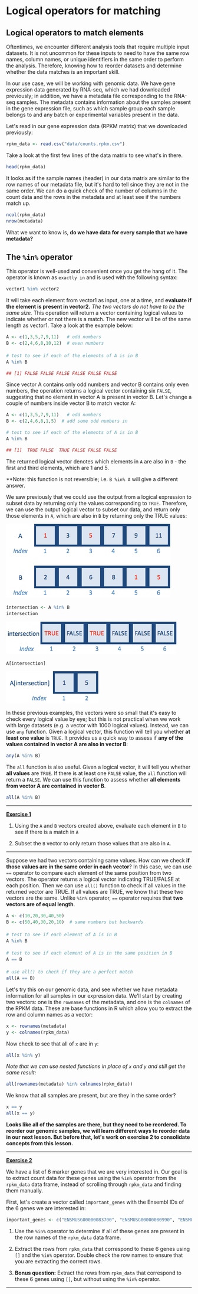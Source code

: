 # Logical operators for matching

## Logical operators to match elements 

Oftentimes, we encounter different analysis tools that require multiple input datasets. It is not uncommon for these inputs to need to have the same row names, column names, or unique identifiers in the same order to perform the analysis. Therefore, knowing how to reorder datasets and determine whether the data matches is an important skill.

In our use case, we will be working with genomic data. We have gene expression data generated by RNA-seq, which we had downloaded previously; in addition, we have a metadata file corresponding to the RNA-seq samples. The metadata contains information about the samples present in the gene expression file, such as which sample group each sample belongs to and any batch or experimental variables present in the data. 

Let's read in our gene expression data (RPKM matrix) that we downloaded previously:

```r
rpkm_data <- read.csv("data/counts.rpkm.csv")
```

Take a look at the first few lines of the data matrix to see what's in there.

```r
head(rpkm_data)
```

It looks as if the sample names (header) in our data matrix are similar to the row names of our metadata file, but it's hard to tell since they are not in the same order. We can do a quick check of the number of columns in the count data and the rows in the metadata and at least see if the numbers match up. 

```r
ncol(rpkm_data)
nrow(metadata)
```

What we want to know is, **do we have data for every sample that we have metadata?** 

## The `%in%` operator
 
This operator is well-used and convenient once you get the hang of it. The operator is known as `exactly in` and is used with the following syntax: 

```r
vector1 %in% vector2
```

It will take each element from vector1 as input, one at a time, and **evaluate if the element is present in vector2.** *The two vectors do not have to be the same size.* This operation will return a vector containing logical values to indicate whether or not there is a match. The new vector will be of the same length as vector1. Take a look at the example below:

```r
A <- c(1,3,5,7,9,11)   # odd numbers
B <- c(2,4,6,8,10,12)  # even numbers

# test to see if each of the elements of A is in B	
A %in% B
```

```r
## [1] FALSE FALSE FALSE FALSE FALSE FALSE
```

Since vector A contains only odd numbers and vector B contains only even numbers, the operation returns a logical vector containing six `FALSE`, suggesting that no element in vector A is present in vector B. Let's change a couple of numbers inside vector B to match vector A:

```r
A <- c(1,3,5,7,9,11)   # odd numbers
B <- c(2,4,6,8,1,5)  # add some odd numbers in 
```

```r
# test to see if each of the elements of A is in B
A %in% B
```

```r
## [1]  TRUE FALSE  TRUE FALSE FALSE FALSE
```

The returned logical vector denotes which elements in `A` are also in `B` - the first and third elements, which are 1 and 5.

**Note: this function is not reversible; i.e. `B %in% A` will give a different answer.

We saw previously that we could use the output from a logical expression to subset data by returning only the values corresponding to `TRUE`. Therefore, we can use the output logical vector to subset our data, and return only those elements in `A`, which are also in `B` by returning only the TRUE values:

![matching1](img/in-operator1.png)

```r
intersection <- A %in% B
intersection
```

![matching2](img/in-operator2.png)

```r
A[intersection]
```

![matching3](img/in-operator3.png)

In these previous examples, the vectors were so small that it's easy to check every logical value by eye; but this is not practical when we work with large datasets (e.g. a vector with 1000 logical values). Instead, we can use `any` function. Given a logical vector, this function will tell you whether **at least one value** is `TRUE`. It provides us a quick way to assess if **any of the values contained in vector A are also in vector B**:

```r
any(A %in% B)
```

The `all` function is also useful. Given a logical vector, it will tell you whether **all values** are `TRUE`. If there is at least one `FALSE` value, the `all` function will return a `FALSE`. We can use this function to assess whether **all elements from vector A are contained in vector B**.

```r
all(A %in% B)
```
***
[**Exercise 1**](../results/answer_keys/07_matching_answer_key.md#exercise-1-solution)

1. Using the `A` and `B` vectors created above, evaluate each element in `B` to see if there is a match in `A`

2. Subset the `B` vector to only return those values that are also in `A`.

***
Suppose we had two vectors containing same values. How can we check **if those values are in the same order in each vector**? In this case, we can use `==` operator to compare each element of the same position from two vectors. The operator returns a logical vector indicating TRUE/FALSE at each position. Then we can use `all()` function to check if all values in the returned vector are TRUE. If all values are TRUE, we know that these two vectors are the same. Unlike `%in%` operator, `==` operator requires that **two vectors are of equal length**.  

```r
A <- c(10,20,30,40,50)
B <- c(50,40,30,20,10)  # same numbers but backwards 

# test to see if each element of A is in B
A %in% B

# test to see if each element of A is in the same position in B
A == B

# use all() to check if they are a perfect match
all(A == B)

```

Let's try this on our genomic data, and see whether we have metadata information for all samples in our expression data. We'll start by creating two vectors: one is the `rownames` of the metadata, and one is the `colnames` of the RPKM data. These are base functions in R which allow you to extract the row and column names as a vector:

```r
x <- rownames(metadata)
y <- colnames(rpkm_data)
```

Now check to see that all of `x` are in `y`:

```r
all(x %in% y)
```

*Note that we can use nested functions in place of `x` and `y` and still get the same result:*

```r
all(rownames(metadata) %in% colnames(rpkm_data))
```

We know that all samples are present, but are they in the same order?

```r
x == y
all(x == y)
```

**Looks like all of the samples are there, but they need to be reordered. To reorder our genomic samples, we will learn different ways to reorder data in our next lesson. But before that, let's work on exercise 2 to consolidate concepts from this lesson.**

***
[**Exercise 2**](../results/answer_keys/07_matching_answer_key.md#exercise-2-solution)

We have a list of 6 marker genes that we are very interested in. Our goal is to extract count data for these genes using the `%in%` operator from the `rpkm_data` data frame, instead of scrolling through `rpkm_data` and finding them manually.

First, let's create a vector called `important_genes` with the Ensembl IDs of the 6 genes we are interested in:

```r
important_genes <- c("ENSMUSG00000083700", "ENSMUSG00000080990", "ENSMUSG00000065619", "ENSMUSG00000047945", "ENSMUSG00000081010", "ENSMUSG00000030970")
```

1. Use the `%in%` operator to determine if all of these genes are present in the row names of the `rpkm_data` data frame.
	
2. Extract the rows from `rpkm_data` that correspond to these 6 genes using `[]` and the `%in%` operator. Double check the row names to ensure that you are extracting the correct rows.

3. **Bonus question:** Extract the rows from `rpkm_data` that correspond to these 6 genes using `[]`, but without using the `%in%` operator.

***

